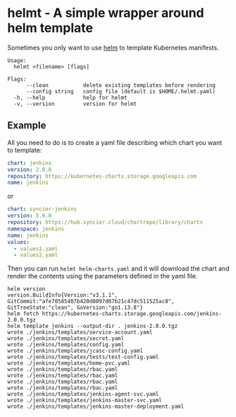 # helmt - A simple wrapper around helm template

Sometimes you only want to use [helm](https://helm.sh/) to template Kubernetes manifests.

```A simple wrapper around helm template
Usage:
  helmt <filename> [flags]

Flags:
      --clean           delete existing templates before rendering
      --config string   config file (default is $HOME/.helmt.yaml)
  -h, --help            help for helmt
  -v, --version         version for helmt
```

## Example

All you need to do is to create a yaml file describing which chart you want to template:

```yaml
chart: jenkins
version: 2.0.0
repository: https://kubernetes-charts.storage.googleapis.com
name: jenkins
```

or

```yaml
chart: syncier-jenkins
version: 5.6.0
repository: https://hub.syncier.cloud/chartrepo/library/charts
namespace: jenkins
name: jenkins
values:
  - values1.yaml
  - values2.yaml
```

Then you can run `helmt helm-charts.yaml` and it will download the chart and render the contents using the parameters defined in the yaml file.

```shell script
helm version
version.BuildInfo{Version:"v3.1.1", GitCommit:"afe70585407b420d0097d07b21c47dc511525ac8", GitTreeState:"clean", GoVersion:"go1.13.8"}
helm fetch https://kubernetes-charts.storage.googleapis.com/jenkins-2.0.0.tgz
helm template jenkins --output-dir . jenkins-2.0.0.tgz
wrote ./jenkins/templates/service-account.yaml
wrote ./jenkins/templates/secret.yaml
wrote ./jenkins/templates/config.yaml
wrote ./jenkins/templates/jcasc-config.yaml
wrote ./jenkins/templates/tests/test-config.yaml
wrote ./jenkins/templates/home-pvc.yaml
wrote ./jenkins/templates/rbac.yaml
wrote ./jenkins/templates/rbac.yaml
wrote ./jenkins/templates/rbac.yaml
wrote ./jenkins/templates/rbac.yaml
wrote ./jenkins/templates/jenkins-agent-svc.yaml
wrote ./jenkins/templates/jenkins-master-svc.yaml
wrote ./jenkins/templates/jenkins-master-deployment.yaml
```
